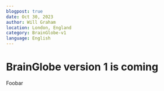```yaml
---
blogpost: true
date: Oct 30, 2023
author: Will Graham
location: London, England
category: BrainGlobe-v1
language: English
---
```


# BrainGlobe version 1 is coming

Foobar